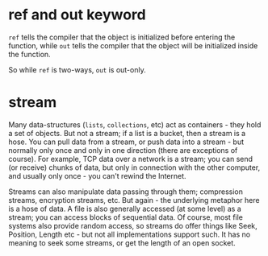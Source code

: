 # ref and out keyword
`ref` tells the compiler that the object is initialized before entering the function, while `out` tells the compiler that the object will be initialized inside the function.

So while `ref` is two-ways, `out` is out-only.

# stream
Many data-structures (`lists`, `collections`, etc) act as containers - they hold a set of objects. But not a stream; if a list is a bucket, then a stream is a hose. You can pull data from a stream, or push data into a stream - but normally only once and only in one direction (there are exceptions of course). For example, TCP data over a network is a stream; you can send (or receive) chunks of data, but only in connection with the other computer, and usually only once - you can't rewind the Internet.

Streams can also manipulate data passing through them; compression streams, encryption streams, etc. But again - the underlying metaphor here is a hose of data. A file is also generally accessed (at some level) as a stream; you can access blocks of sequential data. Of course, most file systems also provide random access, so streams do offer things like Seek, Position, Length etc - but not all implementations support such. It has no meaning to seek some streams, or get the length of an open socket.
